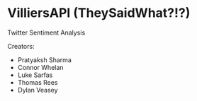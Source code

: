 # VilliersAPI (TheySaidWhat?!?)
Twitter Sentiment Analysis

Creators:
 - Pratyaksh Sharma
 - Connor Whelan
 - Luke Sarfas
 - Thomas Rees
 - Dylan Veasey